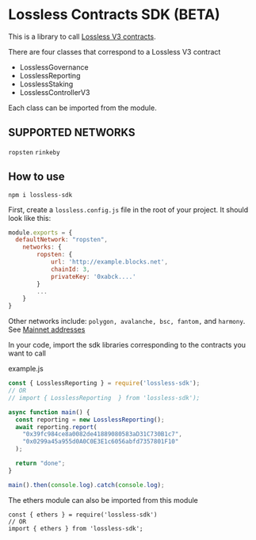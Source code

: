 # Lossless Contracts SDK (BETA)

This is a library to call [Lossless V3 contracts](https://github.com/Lossless-Cash/lossless-v3).

There are four classes that correspond to a Lossless V3 contract

- LosslessGovernance
- LosslessReporting
- LosslessStaking
- LosslessControllerV3

Each class can be imported from the module.

## SUPPORTED NETWORKS

`ropsten`
`rinkeby`

## How to use

```
npm i lossless-sdk
```

First, create a `lossless.config.js` file in the root of your project. It should look like this:

```js
module.exports = {
  defaultNetwork: "ropsten",
    networks: {
        ropsten: {
            url: 'http://example.blocks.net',
            chainId: 3,
            privateKey: '0xabck....'
        }
        ...
    }
}
```

Other networks include: `polygon, avalanche, bsc, fantom,` and `harmony`.
See [Mainnet addresses](https://lossless-cash.gitbook.io/lossless/technical-reference/lossless-controller/deployments)

In your code, import the sdk libraries corresponding to the contracts you want to call

example.js

```js
const { LosslessReporting } = require('lossless-sdk');
// OR
// import { LosslessReporting  } from 'lossless-sdk');

async function main() {
  const reporting = new LosslessReporting();
  await reporting.report(
    "0x39fc984ce8a0082de41889080583aD31C730B1c7",
    "0x0299a45a955d0A0C0E3E1c6056abfd7357801F10"
  );

  return "done";
}

main().then(console.log).catch(console.log);

```

The ethers module can also be imported from this module

```
const { ethers } = require('lossless-sdk')
// OR
import { ethers } from 'lossless-sdk';
```
